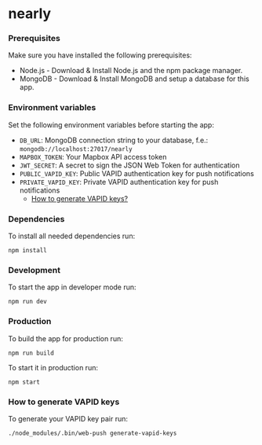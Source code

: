 # nearly


### Prerequisites

Make sure you have installed the following prerequisites:
- Node.js - Download & Install Node.js and the npm package manager.
- MongoDB - Download & Install MongoDB and setup a database for this app.

### Environment variables

Set the following environment variables before starting the app:

- `DB_URL`: MongoDB connection string to your database, f.e.: `mongodb://localhost:27017/nearly`
- `MAPBOX_TOKEN`: Your Mapbox API access token
- `JWT_SECRET`: A secret to sign the JSON Web Token for authentication
- `PUBLIC_VAPID_KEY`: Public VAPID authentication key for push notifications 
- `PRIVATE_VAPID_KEY`: Private VAPID authentication key for push notifications
    - [How to generate VAPID keys?](#how-to-generate-vapid-keys)

### Dependencies

To install all needed dependencies run:
```
npm install
```

### Development

To start the app in developer mode run:
```
npm run dev
```

### Production

To build the app for production run:
```
npm run build
```

To start it in production run: 
```
npm start
````

### How to generate VAPID keys

To generate your VAPID key pair run:
``` 
./node_modules/.bin/web-push generate-vapid-keys
```

